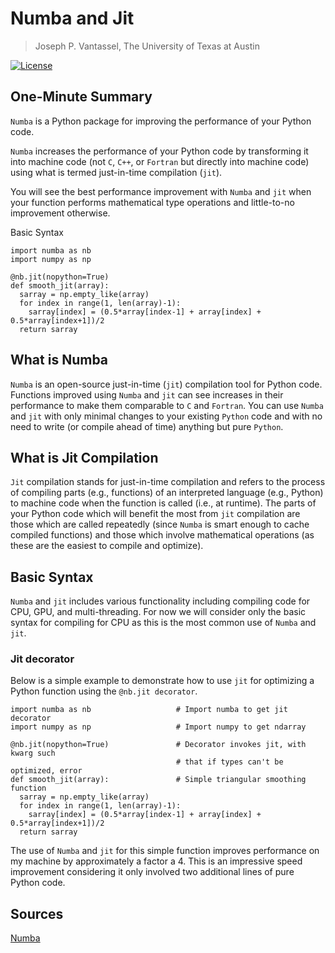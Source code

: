 # Numba and Jit

> Joseph P. Vantassel, The University of Texas at Austin

[![License](https://img.shields.io/badge/license-CC--By--SA--4.0-brightgreen.svg)](https://github.com/jpvantassel/python3-course/blob/main/LICENSE.md)

## One-Minute Summary

`Numba` is a Python package for improving the performance of your Python code.

`Numba` increases the performance of your Python code by transforming it
into machine code (not `C`, `C++`, or `Fortran` but directly into machine code)
using what is termed just-in-time compilation (`jit`).

You will see the best performance improvement with `Numba` and `jit` when your
function performs mathematical type operations and little-to-no improvement
otherwise.

Basic Syntax

```python3
import numba as nb
import numpy as np

@nb.jit(nopython=True)
def smooth_jit(array):
  sarray = np.empty_like(array)
  for index in range(1, len(array)-1):
    sarray[index] = (0.5*array[index-1] + array[index] + 0.5*array[index+1])/2
  return sarray
```

## What is Numba

`Numba` is an open-source just-in-time (`jit`) compilation tool for Python code.
Functions improved using `Numba` and `jit` can see increases in their
performance to make them comparable to `C` and `Fortran`. You can use `Numba`
and `jit` with only minimal changes to your existing `Python` code and with
no need to write (or compile ahead of time) anything but pure `Python`.

## What is Jit Compilation

`Jit` compilation stands for just-in-time compilation and refers to the process
of compiling parts (e.g., functions) of an interpreted language (e.g., Python)
to machine code when the function is called (i.e., at runtime). The parts of
your Python code which will benefit the most from `jit` compilation are those
which are called repeatedly (since `Numba` is smart enough to cache compiled
functions) and those which involve mathematical operations (as these are the
easiest to compile and optimize).

## Basic Syntax

`Numba` and `jit` includes various functionality including compiling code for
CPU, GPU, and multi-threading. For now we will consider only the basic syntax
for compiling for CPU as this is the most common use of `Numba` and `jit`.

### Jit decorator

Below is a simple example to demonstrate how to use `jit` for optimizing a
Python function using the `@nb.jit decorator`.

```python3
import numba as nb                   # Import numba to get jit decorator
import numpy as np                   # Import numpy to get ndarray

@nb.jit(nopython=True)               # Decorator invokes jit, with kwarg such
                                     # that if types can't be optimized, error
def smooth_jit(array):               # Simple triangular smoothing function
  sarray = np.empty_like(array)
  for index in range(1, len(array)-1):
    sarray[index] = (0.5*array[index-1] + array[index] + 0.5*array[index+1])/2
  return sarray
```

The use of `Numba` and `jit` for this simple function improves performance on my
machine by approximately a factor a 4. This is an impressive speed improvement
considering it only involved two additional lines of pure Python code.

## Sources

[Numba](http://numba.pydata.org/)
